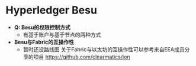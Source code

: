 # Hyperledger Besu

- **Q: Besu的权限控制方式**
  - 有基于账户与基于节点的两种方式
- **Besu与Fabric的互操作性**
  - 暂时还没路线图 关于Fabric与以太坊的互操作性可以参考来自EEA成员分享的项目 https://github.com/clearmatics/ion 
